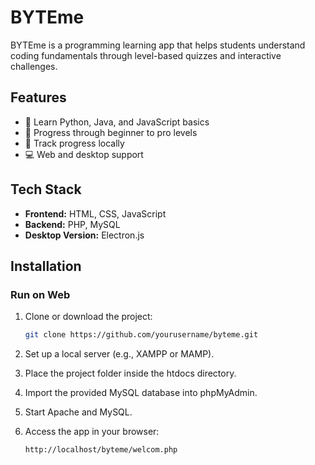 # BYTEme

BYTEme is a programming learning app that helps students understand coding fundamentals through level-based quizzes and interactive challenges.

## Features

- 📘 Learn Python, Java, and JavaScript basics  
- 🧠 Progress through beginner to pro levels  
- 💾 Track progress locally  
- 💻 Web and desktop support

## Tech Stack

- **Frontend:** HTML, CSS, JavaScript  
- **Backend:** PHP, MySQL  
- **Desktop Version:** Electron.js  

## Installation

### Run on Web

1. Clone or download the project:
   ```bash
   git clone https://github.com/yourusername/byteme.git
2. Set up a local server (e.g., XAMPP or MAMP).

3. Place the project folder inside the htdocs directory.

4. Import the provided MySQL database into phpMyAdmin.

5. Start Apache and MySQL.

6. Access the app in your browser:
   ```arduino
   http://localhost/byteme/welcom.php
